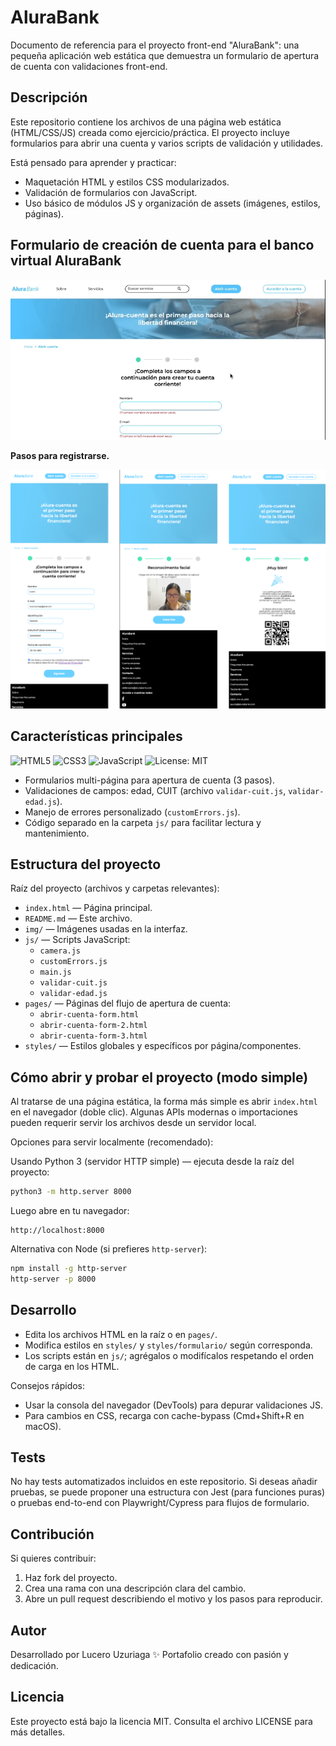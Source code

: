# AluraBank

Documento de referencia para el proyecto front-end "AluraBank": una pequeña aplicación web estática que demuestra un formulario de apertura de cuenta con validaciones front-end.

## Descripción

Este repositorio contiene los archivos de una página web estática (HTML/CSS/JS) creada como ejercicio/práctica. El proyecto incluye formularios para abrir una cuenta y varios scripts de validación y utilidades.

Está pensado para aprender y practicar:
- Maquetación HTML y estilos CSS modularizados.
- Validación de formularios con JavaScript.
- Uso básico de módulos JS y organización de assets (imágenes, estilos, páginas).

## Formulario de creación de cuenta para el banco virtual AluraBank

![Formulario de creación de cuenta - AluraBank](img/alurabank1.gif)

**Pasos para registrarse.**

![Reconocimiento facial](img/alurabank2.png)



## Características principales

![HTML5](https://img.shields.io/badge/HTML5-E34F26?style=flat&logo=html5&logoColor=white)
![CSS3](https://img.shields.io/badge/CSS3-1572B6?style=flat&logo=css3&logoColor=white)
![JavaScript](https://img.shields.io/badge/JavaScript-F7DF1E?style=flat&logo=javascript&logoColor=black)
![License: MIT](https://img.shields.io/badge/License-MIT-green.svg)


- Formularios multi-página para apertura de cuenta (3 pasos).
- Validaciones de campos: edad, CUIT (archivo `validar-cuit.js`, `validar-edad.js`).
- Manejo de errores personalizado (`customErrors.js`).
- Código separado en la carpeta `js/` para facilitar lectura y mantenimiento.

## Estructura del proyecto

Raíz del proyecto (archivos y carpetas relevantes):

- `index.html` — Página principal.
- `README.md` — Este archivo.
- `img/` — Imágenes usadas en la interfaz.
- `js/` — Scripts JavaScript:
	- `camera.js`
	- `customErrors.js`
	- `main.js`
	- `validar-cuit.js`
	- `validar-edad.js`
- `pages/` — Páginas del flujo de apertura de cuenta:
	- `abrir-cuenta-form.html`
	- `abrir-cuenta-form-2.html`
	- `abrir-cuenta-form-3.html`
- `styles/` — Estilos globales y específicos por página/componentes.

## Cómo abrir y probar el proyecto (modo simple)

Al tratarse de una página estática, la forma más simple es abrir `index.html` en el navegador (doble clic). Algunas APIs modernas o importaciones pueden requerir servir los archivos desde un servidor local.

Opciones para servir localmente (recomendado):

Usando Python 3 (servidor HTTP simple) — ejecuta desde la raíz del proyecto:

```bash
python3 -m http.server 8000
```

Luego abre en tu navegador:

```
http://localhost:8000
```

Alternativa con Node (si prefieres `http-server`):

```bash
npm install -g http-server
http-server -p 8000
```

## Desarrollo

- Edita los archivos HTML en la raíz o en `pages/`.
- Modifica estilos en `styles/` y `styles/formulario/` según corresponda.
- Los scripts están en `js/`; agrégalos o modifícalos respetando el orden de carga en los HTML.

Consejos rápidos:
- Usar la consola del navegador (DevTools) para depurar validaciones JS.
- Para cambios en CSS, recarga con cache-bypass (Cmd+Shift+R en macOS).

## Tests

No hay tests automatizados incluidos en este repositorio. Si deseas añadir pruebas, se puede proponer una estructura con Jest (para funciones puras) o pruebas end-to-end con Playwright/Cypress para flujos de formulario.

## Contribución

Si quieres contribuir:
1. Haz fork del proyecto.
2. Crea una rama con una descripción clara del cambio.
3. Abre un pull request describiendo el motivo y los pasos para reproducir.

## Autor

Desarrollado por Lucero Uzuriaga
✨ Portafolio creado con pasión y dedicación.

## Licencia

Este proyecto está bajo la licencia MIT.
Consulta el archivo LICENSE para más detalles.
